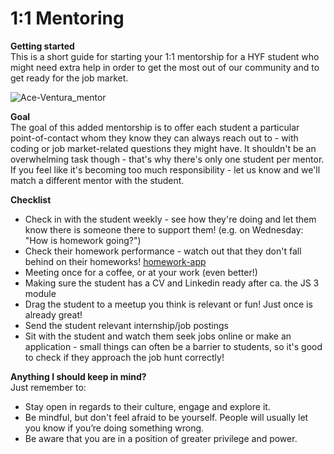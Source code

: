 # 1:1 Mentoring

**Getting started** <br>
This is a short guide for starting your 1:1 mentorship for a HYF student who might need extra help in order to get the most out of our community and to get ready for the job market.

![Ace-Ventura_mentor](https://media.giphy.com/media/6ySFKd72MyV4Q/giphy.gif)

**Goal** <br>
The goal of this added mentorship is to offer each student a particular point-of-contact whom they know they can always reach out to - with coding or job market-related questions they might have. It shouldn't be an overwhelming task though - that's why there's only one student per mentor. If you feel like it's becoming too much responsibility - let us know and we'll match a different mentor with the student. 

**Checklist** <br>

- Check in with the student weekly - see how they're doing and let them know there is someone there to support them! (e.g. on Wednesday: "How is homework going?")
- Check their homework performance - watch out that they don't fall behind on their homeworks! [homework-app](https://hyf-homework-assesment.herokuapp.com/)
- Meeting once for a coffee, or at your work (even better!)
- Making sure the student has a CV and Linkedin ready after ca. the JS 3 module
- Drag the student to a meetup you think is relevant or fun! Just once is already great!
- Send the student relevant internship/job postings
- Sit with the student and watch them seek jobs online or make an application - small things can often be a barrier to students, so it's good to check if they approach the job hunt correctly!

**Anything I should keep in mind?** <br>
Just remember to:<br>
- Stay open in regards to their culture, engage and explore it.
- Be mindful, but don't feel afraid to be yourself. People will usually let you know if you’re doing something wrong.
- Be aware that you are in a position of greater privilege and power.
